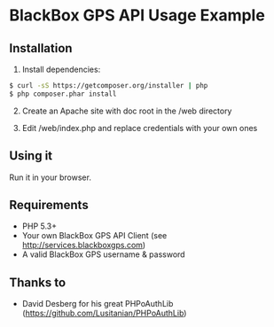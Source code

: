 BlackBox GPS API Usage Example
==============================

Installation
------------

1) Install dependencies:

```bash
$ curl -sS https://getcomposer.org/installer | php
$ php composer.phar install
```

2) Create an Apache site with doc root in the /web directory

3) Edit /web/index.php and replace credentials with your own ones

Using it
--------

Run it in your browser. 

Requirements
------------

* PHP 5.3+
* Your own BlackBox GPS API Client (see http://services.blackboxgps.com)
* A valid BlackBox GPS username & password

Thanks to
---------

* David Desberg for his great PHPoAuthLib (https://github.com/Lusitanian/PHPoAuthLib)
